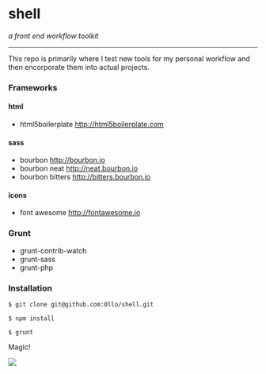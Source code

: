 # shell

*a front end workflow toolkit*

---

This repo is primarily where I test new tools for my personal workflow and then encorporate them into actual projects. 


### Frameworks

#### html

+ html5boilerplate <http://html5boilerplate.com>

#### sass

+ bourbon <http://bourbon.io>
+ bourbon neat <http://neat.bourbon.io>
+ bourbon bitters <http://bitters.bourbon.io>

#### icons

+ font awesome <http://fontawesome.io>

### Grunt

+ grunt-contrib-watch 
+ grunt-sass
+ grunt-php

### Installation

	$ git clone git@github.com:Ollo/shell.git
	
	$ npm install
	
	$ grunt
	
	
Magic!

![](http://i.imgur.com/9KKtp.gif)